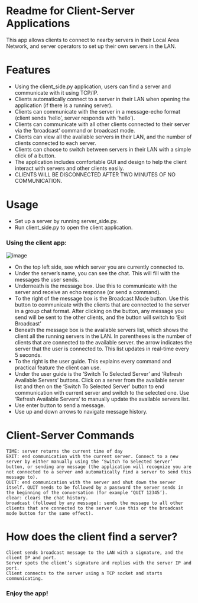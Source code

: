 # Readme for Client-Server Applications
  This app allows clients to connect to nearby servers in their Local Area Network, and server operators to set up their own servers in the LAN.

# Features

  - Using the client_side.py application, users can find a server and communicate with it using TCP/IP. 
  - Clients automatically connect to a server in their LAN when opening the application (if there is a running server).
  - Clients can communicate with the server in a message-echo format (client sends ‘hello’, server responds with ‘hello’).
  - Clients can communicate with all other clients connected to their server via the ‘broadcast’ command or broadcast mode.
  - Clients can view all the available servers in their LAN, and the number of clients connected to each server.
  - Clients can choose to switch between servers in their LAN with a simple click of a button.
  - The application includes comfortable GUI and design to help the client interact with servers and other clients easily.
  - CLIENTS WILL BE DISCONNECTED AFTER TWO MINUTES OF NO COMMUNICATION.
 
# Usage

  - Set up a server by running server_side.py.
  - Run client_side.py to open the client application.
  ### Using the client app:

  ![image](https://github.com/NoRehovot/client-server/blob/main/example.png)

  - On the top left side, see which server you are currently connected to.
  - Under the server’s name, you can see the chat. This will fill with the messages the user sends.
  - Underneath is the message box. Use this to communicate with the server and receive an echo response (or send a command).
  - To the right of the message box is the Broadcast Mode button. Use this button to communicate with the clients that are connected to the server in a group chat format. After clicking on the button, any message you send will be sent to the other clients, and the button will switch to ‘Exit Broadcast’
  - Beneath the message box is the available servers list, which shows the client all the running servers in the LAN. In parentheses is the number of clients that are connected to the available server. the arrow indicates the server that the user is connected to. This list updates in real-time every 5 seconds.
  - To the right is the user guide. This explains every command and practical feature the client can use.
  - Under the user guide is the ‘Switch To Selected Server’ and ‘Refresh Available Servers’ buttons. Click on a server from the available server list and then on the ‘Switch To Selected Server’ button to end communication with current server and switch to the selected one. Use ‘Refresh Available Servers’ to manually update the available servers list. 
  - Use enter button to send a message.
  - Use up and down arrows to navigate message history.


# Client-Server Commands

    TIME: server returns the current time of day
    EXIT: end communication with the current server. Connect to a new server by either manually using the ‘Switch To Selected Server’ button, or sending any message (the application will recognize you are not connected to a server and automatically find a server to send this message to).
    QUIT: end communication with the server and shut down the server itself. QUIT needs to be followed by a password the server sends in the beginning of the conversation (for example ‘QUIT 12345’).
    clear: clears the chat history.
    broadcast (followed by any message): sends the message to all other clients that are connected to the server (use this or the broadcast mode button for the same effect). 

# How does the client find a server?
    Client sends broadcast message to the LAN with a signature, and the client IP and port.
    Server spots the client’s signature and replies with the server IP and port.
    Client connects to the server using a TCP socket and starts communicating.

### Enjoy the app!
